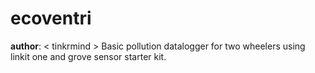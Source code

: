# ecoventri
__author__: < tinkrmind >
Basic pollution datalogger for two wheelers using linkit one and grove sensor starter kit.

